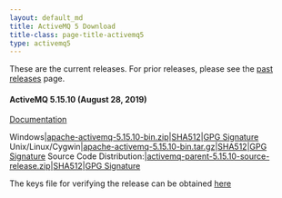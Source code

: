 ```yaml
---
layout: default_md
title: ActiveMQ 5 Download
title-class: page-title-activemq5
type: activemq5
---
```


These are the current releases. For prior releases, please see the [past releases](../../../download-archives) page.

#### ActiveMQ 5.15.10 (August 28, 2019)

[Documentation](../documentation)

Windows|[apache-activemq-5.15.10-bin.zip](http://www.apache.org/dyn/closer.cgi?filename=/activemq/5.15.10/apache-activemq-5.15.10-bin.zip&action=download)|[SHA512](https://www.apache.org/dist/activemq/5.15.10/apache-activemq-5.15.10-bin.zip.sha512)|[GPG Signature](https://www.apache.org/dist/activemq/5.15.10/apache-activemq-5.15.10-bin.zip.asc)
Unix/Linux/Cygwin|[apache-activemq-5.15.10-bin.tar.gz](http://www.apache.org/dyn/closer.cgi?filename=/activemq/5.15.10/apache-activemq-5.15.10-bin.tar.gz&action=download)|[SHA512](https://www.apache.org/dist/activemq/5.15.10/apache-activemq-5.15.10-bin.tar.gz.sha512)|[GPG Signature](https://www.apache.org/dist/activemq/5.15.10/apache-activemq-5.15.10-bin.tar.gz.asc)
Source Code Distribution:|[activemq-parent-5.15.10-source-release.zip](http://www.apache.org/dyn/closer.cgi?path=/activemq/5.15.10/activemq-parent-5.15.10-source-release.zip)|[SHA512](https://www.apache.org/dist/activemq/5.15.10/activemq-parent-5.15.10-source-release.zip.sha512)|[GPG Signature](https://www.apache.org/dist/activemq/5.15.10/activemq-parent-5.15.10-source-release.zip.asc)

The keys file for verifying the release can be obtained [here](https://www.apache.org/dist/activemq/KEYS)
